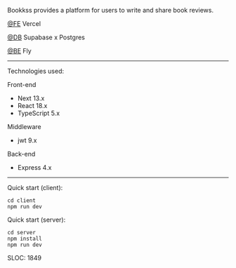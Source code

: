 Bookkss provides a platform for users to write and share book reviews.

[@FE](https://bookkss.com) Vercel

[@DB](https://supabase.com/dashboard) Supabase x Postgres

[@BE](https://bookkss.fly.dev) Fly

---

Technologies used:

Front-end

- Next 13.x
- React 18.x
- TypeScript 5.x

Middleware

- jwt 9.x

Back-end

- Express 4.x

---

Quick start (client):

```
cd client
npm run dev
```

Quick start (server):

```
cd server
npm install
npm run dev
```

SLOC: 1849
